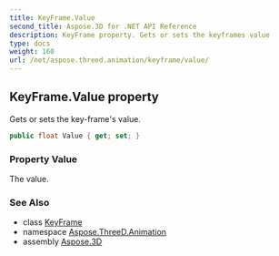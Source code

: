 ```yaml
---
title: KeyFrame.Value
second_title: Aspose.3D for .NET API Reference
description: KeyFrame property. Gets or sets the keyframes value
type: docs
weight: 160
url: /net/aspose.threed.animation/keyframe/value/
---
```

## KeyFrame.Value property

Gets or sets the key-frame's value.

```csharp
public float Value { get; set; }
```

### Property Value

The value.

### See Also

* class [KeyFrame](../)
* namespace [Aspose.ThreeD.Animation](../../../aspose.threed.animation/)
* assembly [Aspose.3D](../../../)


